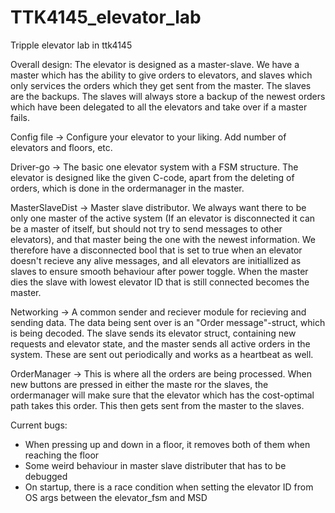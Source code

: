 # TTK4145_elevator_lab
Tripple elevator lab in ttk4145

Overall design: 
The elevator is designed as a master-slave. We have a master which has the ability to give orders to elevators, and slaves which only services the orders which they get sent from the master. The slaves are the backups. The slaves will always store a backup of the newest orders which have been delegated to all the elevators and take over if a master fails. 

Config file -> Configure your elevator to your liking. Add number of elevators and floors, etc. 

Driver-go -> The basic one elevator system with a FSM structure. The elevator is designed like the given C-code, apart from the deleting of orders, which is done in the ordermanager in the master. 

MasterSlaveDist -> Master slave distributor. We always want there to be only one master of the active system (If an elevator is disconnected it can be a master of itself, but should not try to send messages to other elevators), and that master being the one with the newest information. We therefore have a disconnected bool that is set to true when an elevator doesn't recieve any alive messages, and all elevators are initiallized as slaves to ensure smooth behaviour after power toggle. When the master dies the slave with lowest elevator ID that is still connected becomes the master.

Networking -> A common sender and reciever module for recieving and sending data. The data being sent over is an "Order message"-struct, which is being decoded. The slave sends its elevator struct, containing new requests and elevator state, and the master sends all active orders in the system. These are sent out periodically and works as a heartbeat as well.

OrderManager -> This is where all the orders are being processed. When new buttons are pressed in either the maste ror the slaves, the ordermanager will make sure that the elevator which has the cost-optimal path takes this order. This then gets sent from the master to the slaves.

Current bugs:

- When pressing up and down in a floor, it removes both of them when reaching the floor
- Some weird behaviour in master slave distributer that has to be debugged
- On startup, there is a race condition when setting the elevator ID from OS args between the elevator_fsm and MSD


